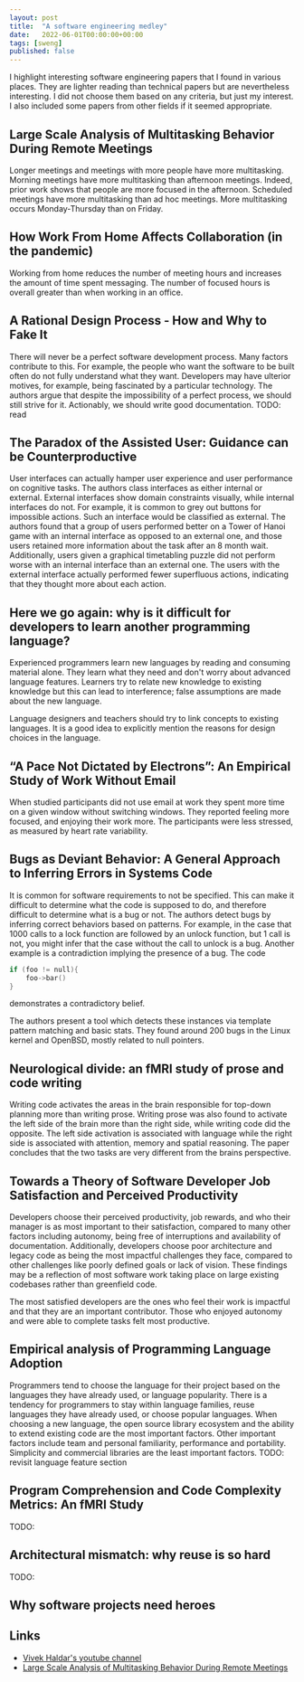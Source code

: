 ```yaml
---
layout: post
title:  "A software engineering medley"
date:   2022-06-01T00:00:00+00:00
tags: [sweng]
published: false
---
```


I highlight interesting software engineering papers that I found in various places. They are lighter reading than technical papers but are nevertheless interesting. I did not choose them based on any criteria, but just my interest. I also included some papers from other fields if it seemed appropriate.

## Large Scale Analysis of Multitasking Behavior During Remote Meetings

Longer meetings and meetings with more people have more multitasking. Morning meetings have more multitasking than afternoon meetings. Indeed, prior work shows that people are more focused in the afternoon. Scheduled meetings have more multitasking than ad hoc meetings. More multitasking occurs Monday-Thursday than on Friday.

## How Work From Home Affects Collaboration (in the pandemic)

Working from home reduces the number of meeting hours and increases the amount of time spent messaging. The number of focused hours is overall greater than when working in an office.

## A Rational Design Process - How and Why to Fake It

There will never be a perfect software development process. Many factors contribute to this. For example, the people who want the software to be built often do not fully understand what they want. Developers may have ulterior motives, for example, being fascinated by a particular technology. The authors argue that despite the impossibility of a perfect process, we should still strive for it. Actionably, we should write good documentation. TODO: read

## The Paradox of the Assisted User: Guidance can be Counterproductive

User interfaces can actually hamper user experience and user performance on cognitive tasks. The authors class interfaces as either internal or external. External interfaces show domain constraints visually, while internal interfaces do not. For example, it is common to grey out buttons for impossible actions. Such an interface would be classified as external. The authors found that a group of users performed better on a Tower of Hanoi game with an internal interface as opposed to an external one, and those users retained more information about the task after an 8 month wait. Additionally, users given a graphical timetabling puzzle did not perform worse with an internal interface than an external one. The users with the external interface actually performed fewer superfluous actions, indicating that they thought more about each action.

## Here we go again: why is it difficult for developers to learn another programming language?

Experienced programmers learn new languages by reading and consuming material alone. They learn what they need and don't worry about advanced language features. Learners try to relate new knowledge to existing knowledge but this can lead to interference; false assumptions are made about the new language.

Language designers and teachers should try to link concepts to existing languages. It is a good idea to explicitly mention the reasons for design choices in the language.

## “A Pace Not Dictated by Electrons”: An Empirical Study of Work Without Email

When studied participants did not use email at work they spent more time on a given window without switching windows. They reported feeling more focused, and enjoying their work more. The participants were less stressed, as measured by heart rate variability.

## Bugs as Deviant Behavior: A General Approach to Inferring Errors in Systems Code

It is common for software requirements to not be specified. This can make it difficult to determine what the code is supposed to do, and therefore difficult to determine what is a bug or not. The authors detect bugs by inferring correct behaviors based on patterns. For example, in the case that 1000 calls to a lock function are followed by an unlock function, but 1 call is not, you might infer that the case without the call to unlock is a bug. Another example is a contradiction implying the presence of a bug. The code

```cpp
if (foo != null){
    foo->bar()
}
```

demonstrates a contradictory belief.

The authors present a tool which detects these instances via template pattern matching and basic stats. They found around 200 bugs in the Linux kernel and OpenBSD, mostly related to null pointers.

## Neurological divide: an fMRI study of prose and code writing

Writing code activates the areas in the brain responsible for top-down planning more than writing prose. Writing prose was also found to activate the left side of the brain more than the right side, while writing code did the opposite. The left side activation is associated with language while the right side is associated with attention, memory and spatial reasoning. The paper concludes that the two tasks are very different from the brains perspective.

## Towards a Theory of Software Developer Job Satisfaction and Perceived Productivity

Developers choose their perceived productivity, job rewards, and who their manager is as most important to their satisfaction, compared to many other factors including autonomy, being free of interruptions and availability of documentation. Additionally, developers choose poor architecture and legacy code as being the most impactful challenges they face, compared to other challenges like poorly defined goals or lack of vision. These findings may be a reflection of most software work taking place on large existing codebases rather than greenfield code.

The most satisfied developers are the ones who feel their work is impactful and that they are an important contributor. Those who enjoyed autonomy and were able to complete tasks felt most productive.

## Empirical analysis of Programming Language Adoption

Programmers tend to choose the language for their project based on the languages they have already used, or language popularity. There is a tendency for programmers to stay within language families, reuse languages they have already used, or choose popular languages.
When choosing a new language, the open source library ecosystem and the ability to extend existing code are the most important factors. Other important factors include team and personal familiarity, performance and portability. Simplicity and commercial libraries are the least important factors. TODO: revisit language feature section

## Program Comprehension and Code Complexity Metrics: An fMRI Study

TODO:

## Architectural mismatch: why reuse is so hard

TODO:

## Why software projects need heroes

## Links

- [Vivek Haldar's youtube channel](https://www.youtube.com/c/VivekHaldar/videos)
- [Large Scale Analysis of Multitasking Behavior During Remote Meetings](https://arxiv.org/pdf/2101.11865.pdf)
